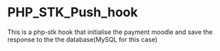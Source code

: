 # PHP_STK_Push_hook
This is a php-stk hook that initialise the payment moodle and save the response to the the database(MySQL for this case)
